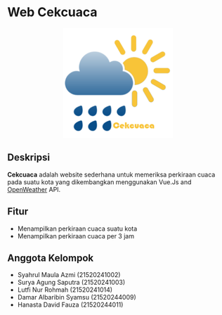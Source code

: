# Web Cekcuaca

<div align="center">
    <img width="250" src="./src/assets/logo.png">
</div>

## Deskripsi

**Cekcuaca** adalah website sederhana untuk memeriksa perkiraan cuaca pada suatu kota yang dikembangkan menggunakan Vue.Js and [OpenWeather](https://openweathermap.org/) API.

## Fitur

- Menampilkan perkiraan cuaca suatu kota
- Menampilkan perkiraan cuaca per 3 jam

## Anggota Kelompok
- Syahrul Maula Azmi	    (21520241002)
- Surya Agung Saputra 	    (21520241003)
- Lutfi Nur Rohmah 		    (21520241014)
- Damar Albaribin Syamsu 	(21520244009)
- Hanasta David Fauza 		(21520244011)


